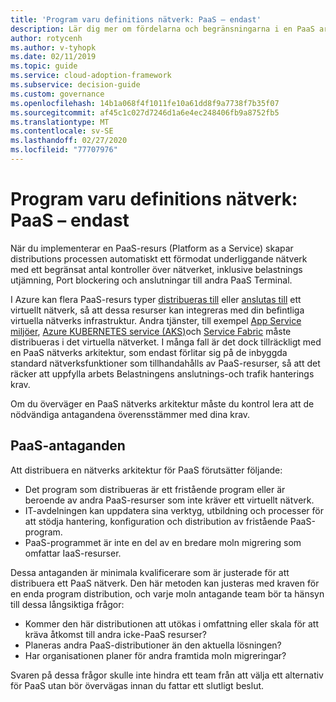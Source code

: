 ```yaml
---
title: 'Program varu definitions nätverk: PaaS – endast'
description: Lär dig mer om fördelarna och begränsningarna i en PaaS arkitektur modell i det program som definierats i molnet.
author: rotycenh
ms.author: v-tyhopk
ms.date: 02/11/2019
ms.topic: guide
ms.service: cloud-adoption-framework
ms.subservice: decision-guide
ms.custom: governance
ms.openlocfilehash: 14b1a068f4f1011fe10a61dd8f9a7738f7b35f07
ms.sourcegitcommit: af45c1c027d7246d1a6e4ec248406fb9a8752fb5
ms.translationtype: MT
ms.contentlocale: sv-SE
ms.lasthandoff: 02/27/2020
ms.locfileid: "77707976"
---
```

# <a name="software-defined-networking-paas-only"></a>Program varu definitions nätverk: PaaS – endast

När du implementerar en PaaS-resurs (Platform as a Service) skapar distributions processen automatiskt ett förmodat underliggande nätverk med ett begränsat antal kontroller över nätverket, inklusive belastnings utjämning, Port blockering och anslutningar till andra PaaS Terminal.

I Azure kan flera PaaS-resurs typer [distribueras till](https://docs.microsoft.com/azure/virtual-network/virtual-network-for-azure-services) eller [anslutas till](https://docs.microsoft.com/azure/virtual-network/virtual-network-service-endpoints-overview) ett virtuellt nätverk, så att dessa resurser kan integreras med din befintliga virtuella nätverks infrastruktur. Andra tjänster, till exempel [App Service miljöer](https://docs.microsoft.com/azure/app-service/environment/intro), [Azure KUBERNETES service (AKS)](https://docs.microsoft.com/azure/aks/intro-kubernetes)och [Service Fabric](https://docs.microsoft.com/azure/service-fabric/service-fabric-overview) måste distribueras i det virtuella nätverket. I många fall är det dock tillräckligt med en PaaS nätverks arkitektur, som endast förlitar sig på de inbyggda standard nätverksfunktioner som tillhandahålls av PaaS-resurser, så att det räcker att uppfylla arbets Belastningens anslutnings-och trafik hanterings krav.

Om du överväger en PaaS nätverks arkitektur måste du kontrol lera att de nödvändiga antagandena överensstämmer med dina krav.

## <a name="paas-only-assumptions"></a>PaaS-antaganden

Att distribuera en nätverks arkitektur för PaaS förutsätter följande:

- Det program som distribueras är ett fristående program eller är beroende av andra PaaS-resurser som inte kräver ett virtuellt nätverk.
- IT-avdelningen kan uppdatera sina verktyg, utbildning och processer för att stödja hantering, konfiguration och distribution av fristående PaaS-program.
- PaaS-programmet är inte en del av en bredare moln migrering som omfattar IaaS-resurser.

Dessa antaganden är minimala kvalificerare som är justerade för att distribuera ett PaaS nätverk. Den här metoden kan justeras med kraven för en enda program distribution, och varje moln antagande team bör ta hänsyn till dessa långsiktiga frågor:

- Kommer den här distributionen att utökas i omfattning eller skala för att kräva åtkomst till andra icke-PaaS resurser?
- Planeras andra PaaS-distributioner än den aktuella lösningen?
- Har organisationen planer för andra framtida moln migreringar?

Svaren på dessa frågor skulle inte hindra ett team från att välja ett alternativ för PaaS utan bör övervägas innan du fattar ett slutligt beslut.
